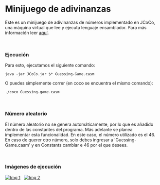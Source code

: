 # Minijuego de adivinanzas
Este es un minijuego de adivinanzas de números implementado en JCoCo, una máquina virtual que lee y ejecuta lenguaje ensamblador. Para más información leer [aquí](https://kentdlee.github.io/JCoCoPages/_build/html/index.html "aquí").

&nbsp;

### Ejecución
Para esto, ejecutamos el siguiente comando:

`java -jar JCoCo.jar $* Guessing-Game.casm`

O puedes simplemente correr (en coco se encuentra el mismo comando):

`./coco Guessing-game.casm`

&nbsp;

### Número aleatorio
El número aleatorio no se genera automáticamente, por lo que es añadido dentro de las constantes del programa. Más adelante se planea implementar esta funcionalidad. En este caso, el número utilizado es el 46. En caso de querer otro número, solo debes ingresar a 'Guessing-Game.casm' y en Constants cambiar e 46 por el que desees.

&nbsp;

### Imágenes de ejecución

[![Img 1](https://i.ibb.co/gWT2GdW/1.png "Img 1")](https://i.ibb.co/gWT2GdW/1.png "Img 1")
&nbsp;
[![Img 2](https://i.ibb.co/qgwsMf2/2.png "Img 2")](https://i.ibb.co/qgwsMf2/2.png "Img 2")